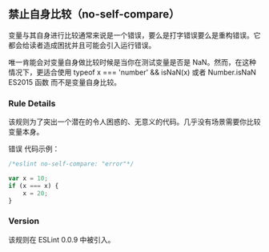 ## 禁止自身比较（no-self-compare）

变量与其自身进行比较通常来说是一个错误，要么是打字错误要么是重构错误。它都会给读者造成困扰并且可能会引入运行错误。

唯一肯能会对变量自身做比较时候是当你在测试变量是否是 NaN。然而，在这种情况下，更适合使用 typeof x === 'number' && isNaN(x) 或者 Number.isNaN ES2015 函数 而不是变量自身比较。

### Rule Details
该规则为了突出一个潜在的令人困惑的、无意义的代码。几乎没有场景需要你比较变量本身。

错误 代码示例：
```js
/*eslint no-self-compare: "error"*/

var x = 10;
if (x === x) {
    x = 20;
}
```

### Version
该规则在 ESLint 0.0.9 中被引入。
